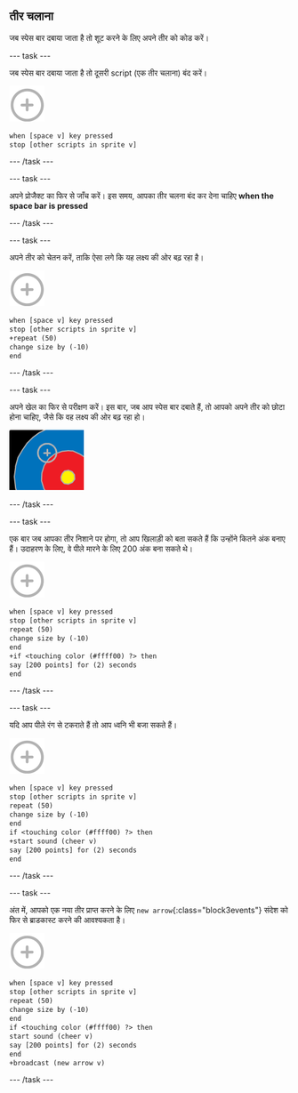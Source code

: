 ## तीर चलाना

जब स्पेस बार दबाया जाता है तो शूट करने के लिए अपने तीर को कोड करें।

--- task ---

जब स्पेस बार दबाया जाता है तो दूसरी script (एक तीर चलाना) बंद करें। 

![निशाना sprite](images/target-sprite.png)

```blocks3
when [space v] key pressed
stop [other scripts in sprite v]
```

--- /task ---

--- task ---

अपने प्रोजैक्ट का फिर से जाँच करें। इस समय, आपका तीर चलना बंद कर देना चाहिए **when the space bar is pressed**

--- /task ---

--- task ---

अपने तीर को चेतन करें, ताकि ऐसा लगे कि यह लक्ष्य की ओर बढ़ रहा है।

![लक्ष्य sprite](images/target-sprite.png)

```blocks3
when [space v] key pressed
stop [other scripts in sprite v]
+repeat (50)
change size by (-10)
end
```

--- /task ---

--- task ---

अपने खेल का फिर से परीक्षण करें। इस बार, जब आप स्पेस बार दबाते हैं, तो आपको अपने तीर को छोटा होना चाहिए, जैसे कि वह लक्ष्य की ओर बढ़ रहा हो।

![लक्ष्य के साथ बाल पार करना](images/archery-animate-test.png)

--- /task ---

--- task ---

एक बार जब आपका तीर निशाने पर होगा, तो आप खिलाड़ी को बता सकते हैं कि उन्होंने कितने अंक बनाए हैं। उदाहरण के लिए, वे पीले मारने के लिए 200 अंक बना सकते थे।

![निशाना sprite](images/target-sprite.png)

```blocks3
when [space v] key pressed
stop [other scripts in sprite v]
repeat (50)
change size by (-10)
end
+if <touching color (#ffff00) ?> then
say [200 points] for (2) seconds
end
```

--- /task ---

--- task ---

यदि आप पीले रंग से टकराते हैं तो आप ध्वनि भी बजा सकते हैं।

![लक्ष्य sprite](images/target-sprite.png)

```blocks3
when [space v] key pressed
stop [other scripts in sprite v]
repeat (50)
change size by (-10)
end
if <touching color (#ffff00) ?> then
+start sound (cheer v)
say [200 points] for (2) seconds
end
```

--- /task ---

--- task ---

अंत में, आपको एक नया तीर प्राप्त करने के लिए `new arrow`{:class="block3events"} संदेश को फिर से ब्राडकास्ट करने की आवश्यकता है।

![लक्ष्य sprite](images/target-sprite.png)

```blocks3
when [space v] key pressed
stop [other scripts in sprite v]
repeat (50)
change size by (-10)
end
if <touching color (#ffff00) ?> then
start sound (cheer v)
say [200 points] for (2) seconds
end
+broadcast (new arrow v)
```

--- /task ---